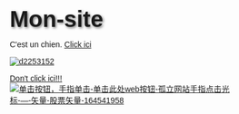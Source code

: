 # Mon-site
C'est un chien.
[Click ici](https://fr.wikipedia.org/wiki/Chien)

[![d2253152](https://github.com/user-attachments/assets/7ce63cf7-f618-4255-9868-c8a4ac0f3814)](https://fr.wikipedia.org/wiki/Chien)

[Don't click ici!!!](https://fr.wikipedia.org/wiki/Chien)
[![单击按钮，手指单击-单击此处web按钮-孤立网站手指点击光标-—-矢量-股票矢量-164541958](https://github.com/user-attachments/assets/bb7b7f9c-f57b-48fa-ac84-94c2f7c421e0)](https://mail.google.com/mail/u/0/#inbox/FMfcgzQcpnPVlgHdDgggdmfsJDllDbCQ)
<html lang="fr">
<head>
    <meta charset="UTF-8">
    <meta name="viewport" content="width=device-width, initial-scale=1.0">
    <title>Voyage en Chine - Découvrez la Chine</title>
    <style>
        /* Styles de base */
        * {
            margin: 0;
            padding: 0;
            box-sizing: border-box;
            font-family: Arial, sans-serif;
        }
        
        body {
            background-color: #f5f5f5;
            color: #333;
            line-height: 1.6;
        }
        
        .container {
            max-width: 1200px;
            margin: 0 auto;
            padding: 0 15px;
        }
        
        /* En-tête */
        header {
            background-color: #c00;
            color: white;
            padding: 15px 0;
        }
        
        nav {
            display: flex;
            justify-content: space-between;
            align-items: center;
        }
        
        .logo {
            font-size: 24px;
            font-weight: bold;
        }
        
        .nav-links {
            display: flex;
            list-style: none;
        }
        
        .nav-links li {
            margin-left: 20px;
        }
        
        .nav-links a {
            color: white;
            text-decoration: none;
            padding: 5px 10px;
        }
        
        .nav-links a:hover {
            background-color: #a00;
            border-radius: 3px;
        }
        
        /* Section héros */
        .hero {
            text-align: center;
            padding: 60px 0;
            background-color: #fff;
            border-radius: 5px;
            margin: 30px 0;
        }
        
        .hero h1 {
            font-size: 2.5em;
            margin-bottom: 15px;
            color: #c00;
        }
        
        .hero p {
            font-size: 1.2em;
            max-width: 800px;
            margin: 0 auto 30px;
        }
        
        .btn {
            display: inline-block;
            background-color: #c00;
            color: white;
            padding: 12px 25px;
            border-radius: 5px;
            text-decoration: none;
            font-weight: bold;
        }
        
        .btn:hover {
            background-color: #a00;
        }
        
        /* Section destinations */
        .section-title {
            text-align: center;
            margin: 40px 0 30px;
            color: #c00;
        }
        
        .destinations {
            display: flex;
            justify-content: space-between;
            flex-wrap: wrap;
        }
        
        .destination {
            width: 32%;
            background-color: white;
            margin-bottom: 30px;
            border-radius: 5px;
            overflow: hidden;
            box-shadow: 0 2px 5px rgba(0,0,0,0.1);
        }
        
        .destination img {
            width: 100%;
            height: 200px;
            object-fit: cover;
        }
        
        .destination-content {
            padding: 15px;
        }
        
        .destination h3 {
            margin-bottom: 10px;
            color: #c00;
        }
        
        /* Section à propos */
        .about {
            background-color: white;
            padding: 30px;
            border-radius: 5px;
            margin: 40px 0;
            box-shadow: 0 2px 5px rgba(0,0,0,0.1);
        }
        
        .about h2 {
            margin-bottom: 20px;
            color: #c00;
        }
        
        /* Pied de page */
        footer {
            background-color: #333;
            color: white;
            text-align: center;
            padding: 20px 0;
            margin-top: 30px;
        }
        
        /* Responsive */
        @media (max-width: 768px) {
            .destination {
                width: 100%;
            }
            
            nav {
                flex-direction: column;
            }
            
            .nav-links {
                margin-top: 15px;
            }
            
            .nav-links li {
                margin: 0 10px;
            }
        }
    </style>
</head>
<body>
    <!-- En-tête -->
    <header>
        <div class="container">
            <nav>
                <div class="logo">Voyage en Chine</div>
                <ul class="nav-links">
                    <li><a href="#">Accueil</a></li>
                    <li><a href="#">Destinations</a></li>
                    <li><a href="#">Culture</a></li>
                    <li><a href="#">Conseils</a></li>
                    <li><a href="#">Contact</a></li>
                </ul>
            </nav>
        </div>
    </header>

    <!-- Contenu principal -->
    <div class="container">
        <!-- Section héros -->
        <section class="hero">
            <h1>Découvrez la Chine</h1>
            <p>Un pays aux mille visages, riche en histoire et en paysages spectaculaires. Explorez la culture millénaire et les merveilles naturelles de la Chine.</p>
            <a href="#" class="btn">Commencer l'aventure</a>
        </section>


        <div class="container">
            <p>&copy; 2023 Voyage en Chine - Site créé pour un projet scolaire</p>
        </div>
    </footer>
</body>
</html>


<!DOCTYPE html>
<html lang="fr">
<head>
    <meta charset="UTF-8">
    <meta name="viewport" content="width=device-width, initial-scale=1.0">
    <title>Carte Interactive de la Chine</title>
    <style>
        * {
            margin: 0;
            padding: 0;
            box-sizing: border-box;
            font-family: 'Segoe UI', Tahoma, Geneva, Verdana, sans-serif;
        }
        
        body {
            background: linear-gradient(135deg, #1a2a6c, #b21f1f, #fdbb2d);
            color: #fff;
            min-height: 100vh;
            padding: 20px;
            display: flex;
            flex-direction: column;
            align-items: center;
        }
        
        .container {
            width: 100%;
            max-width: 1000px;
            background-color: rgba(255, 255, 255, 0.1);
            backdrop-filter: blur(10px);
            border-radius: 15px;
            box-shadow: 0 10px 30px rgba(0, 0, 0, 0.3);
            overflow: hidden;
            margin-top: 20px;
            padding: 20px;
        }
        
        header {
            text-align: center;
            padding: 20px;
            margin-bottom: 10px;
        }
        
        h1 {
            font-size: 2.5rem;
            margin-bottom: 10px;
            text-shadow: 2px 2px 4px rgba(0, 0, 0, 0.5);
        }
        
        .subtitle {
            font-size: 1.2rem;
            opacity: 0.9;
        }
        
        .map-container {
            position: relative;
            width: 100%;
            height: 600px;
            background-color: rgba(255, 255, 255, 0.05);
            border-radius: 10px;
            overflow: hidden;
        }
        
        .info-panel {
            background-color: rgba(0, 0, 0, 0.7);
            border-radius: 10px;
            padding: 15px;
            margin-top: 20px;
            text-align: center;
        }
        
        .province-name {
            font-size: 1.8rem;
            font-weight: bold;
            color: #fdbb2d;
            margin-bottom: 10px;
        }
        
        .province-info {
            font-size: 1rem;
            line-height: 1.5;
        }
        
        /* SVG样式 */
        svg {
            width: 100%;
            height: 100%;
        }
        
        .province {
            fill: #2a6f97;
            stroke: #fff;
            stroke-width: 0.5;
            transition: all 0.3s ease;
            cursor: pointer;
        }
        
        .province:hover {
            fill: #fdbb2d;
            stroke-width: 1.5;
            filter: drop-shadow(0 0 8px rgba(253, 187, 45, 0.7));
        }
        
        .water {
            fill: #1a659e;
        }
        
        .legend {
            display: flex;
            justify-content: center;
            margin-top: 15px;
            gap: 20px;
        }
        
        .legend-item {
            display: flex;
            align-items: center;
            gap: 5px;
        }
        
        .legend-color {
            width: 20px;
            height: 20px;
            border-radius: 4px;
        }
        
        .normal {
            background-color: #2a6f97;
        }
        
        .hover {
            background-color: #fdbb2d;
        }
        
        .instructions {
            margin-top: 15px;
            text-align: center;
            font-style: italic;
            opacity: 0.8;
        }
        
        @media (max-width: 768px) {
            .map-container {
                height: 400px;
            }
            
            h1 {
                font-size: 1.8rem;
            }
        }
    </style>
</head>
<body>
    <header>
        <h1>Carte Interactive de la Chine</h1>
        <p class="subtitle">Passez votre souris sur une province pour voir son nom en français</p>
    </header>
    
    <div class="container">
        <div class="map-container">
            <svg viewBox="0 0 1000 800" xmlns="http://www.w3.org/2000/svg">
                <!-- 中国地图轮廓 - 简化版本 -->
                <!-- 东北地区 -->
                <path id="heilongjiang" class="province" d="M600,150 L650,160 L680,180 L700,200 L720,220 L700,250 L680,270 L650,280 L620,270 L600,250 L580,230 L590,200 Z" />
                <path id="jilin" class="province" d="M650,280 L680,270 L700,250 L720,270 L740,290 L720,310 L700,330 L670,320 L650,300 Z" />
                <path id="liaoning" class="province" d="M670,320 L700,330 L720,350 L700,370 L670,360 L650,340 Z" />
                
                <!-- 华北地区 -->
                <path id="hebei" class="province" d="M550,320 L580,330 L600,350 L580,370 L550,360 L530,340 Z" />
                <path id="beijing" class="province" d="M560,340 L570,350 L560,360 L550,350 Z" />
                <path id="tianjin" class="province" d="M580,350 L590,360 L580,370 L570,360 Z" />
                <path id="shandong" class="province" d="M600,370 L630,380 L650,400 L630,420 L600,410 L580,390 Z" />
                <path id="shanxi" class="province" d="M500,320 L530,330 L550,350 L530,370 L500,360 L480,340 Z" />
                <path id="henan" class="province" d="M530,370 L560,380 L580,400 L560,420 L530,410 L510,390 Z" />
                
                <!-- 华东地区 -->
                <path id="jiangsu" class="province" d="M600,410 L630,420 L650,440 L630,460 L600,450 L580,430 Z" />
                <path id="zhejiang" class="province" d="M630,460 L660,470 L680,490 L660,510 L630,500 L610,480 Z" />
                <path id="shanghai" class="province" d="M640,440 L650,450 L640,460 L630,450 Z" />
                <path id="anhui" class="province" d="M580,430 L610,440 L630,460 L610,480 L580,470 L560,450 Z" />
                <path id="fujian" class="province" d="M630,500 L660,510 L680,530 L660,550 L630,540 L610,520 Z" />
                <path id="jiangxi" class="province" d="M580,470 L610,480 L630,500 L610,520 L580,510 L560,490 Z" />
                
                <!-- 华中地区 -->
                <path id="hubei" class="province" d="M530,410 L560,420 L580,440 L560,460 L530,450 L510,430 Z" />
                <path id="hunan" class="province" d="M530,450 L560,460 L580,480 L560,500 L530,490 L510,470 Z" />
                
                <!-- 华南地区 -->
                <path id="guangdong" class="province" d="M580,520 L610,530 L630,550 L610,570 L580,560 L560,540 Z" />
                <path id="guangxi" class="province" d="M530,490 L560,500 L580,520 L560,540 L530,530 L510,510 Z" />
                <path id="hainan" class="province" d="M590,580 L610,590 L590,600 L570,590 Z" />
                
                <!-- 西南地区 -->
                <path id="sichuan" class="province" d="M450,370 L480,380 L500,400 L480,420 L450,410 L430,390 Z" />
                <path id="chongqing" class="province" d="M480,420 L500,430 L480,440 L460,430 Z" />
                <path id="guizhou" class="province" d="M480,440 L510,450 L530,470 L510,490 L480,480 L460,460 Z" />
                <path id="yunnan" class="province" d="M450,430 L480,440 L500,460 L480,480 L450,470 L430,450 Z" />
                <path id="tibet" class="province" d="M350,350 L380,360 L400,380 L380,400 L350,390 L330,370 Z" />
                
                <!-- 西北地区 -->
                <path id="shaanxi" class="province" d="M480,340 L510,350 L530,370 L510,390 L480,380 L460,360 Z" />
                <path id="gansu" class="province" d="M430,300 L460,310 L480,330 L460,350 L430,340 L410,320 Z" />
                <path id="qinghai" class="province" d="M380,320 L410,330 L430,350 L410,370 L380,360 L360,340 Z" />
                <path id="ningxia" class="province" d="M460,320 L470,330 L460,340 L450,330 Z" />
                <path id="xinjiang" class="province" d="M300,250 L330,260 L350,280 L330,300 L300,290 L280,270 Z" />
                <path id="inner-mongolia" class="province" d="M450,250 L480,260 L500,280 L480,300 L450,290 L430,270 Z" />
                
                <!-- 海洋 -->
                <path class="water" d="M0,0 L1000,0 L1000,800 L0,800 Z" />
            </svg>
        </div>
        
        <div class="info-panel">
            <div class="province-name">Passez votre souris sur une province</div>
            <div class="province-info">Les noms des provinces chinoises s'afficheront ici en français</div>
        </div>
        
        <div class="legend">
            <div class="legend-item">
                <div class="legend-color normal"></div>
                <span>Province</span>
            </div>
            <div class="legend-item">
                <div class="legend-color hover"></div>
                <span>Survol</span>
            </div>
        </div>
        
        <div class="instructions">
            Cette carte montre les principales provinces et régions de Chine
        </div>
    </div>

    <script>
        // 省份法语名称映射
        const provinceNames = {
            "heilongjiang": "Heilongjiang",
            "jilin": "Jilin",
            "liaoning": "Liaoning",
            "hebei": "Hebei",
            "beijing": "Beijing (Pékin)",
            "tianjin": "Tianjin",
            "shandong": "Shandong",
            "shanxi": "Shanxi",
            "henan": "Henan",
            "jiangsu": "Jiangsu",
            "zhejiang": "Zhejiang",
            "shanghai": "Shanghai",
            "anhui": "Anhui",
            "fujian": "Fujian",
            "jiangxi": "Jiangxi",
            "hubei": "Hubei",
            "hunan": "Hunan",
            "guangdong": "Guangdong",
            "guangxi": "Guangxi",
            "hainan": "Hainan",
            "sichuan": "Sichuan",
            "chongqing": "Chongqing",
            "guizhou": "Guizhou",
            "yunnan": "Yunnan",
            "tibet": "Tibet",
            "shaanxi": "Shaanxi",
            "gansu": "Gansu",
            "qinghai": "Qinghai",
            "ningxia": "Ningxia",
            "xinjiang": "Xinjiang",
            "inner-mongolia": "Mongolie-Intérieure"
        };
        
        // 省份额外信息
        const provinceInfo = {
            "heilongjiang": "Province la plus au nord de la Chine, connue pour ses hivers glacials",
            "beijing": "Capitale de la Chine, centre politique et culturel",
            "shanghai": "Plus grande ville de Chine, centre financier mondial",
            "guangdong": "Province côtière du sud, cœur économique de la Chine",
            "tibet": "Région autonome, connue pour ses paysages himalayens",
            "xinjiang": "Plus grande région de Chine, riche en ressources naturelles",
            "hainan": "Île tropicale au sud de la Chine, destination touristique populaire"
        };
        
        // 获取所有省份元素
        const provinces = document.querySelectorAll('.province');
        const provinceNameElement = document.querySelector('.province-name');
        const provinceInfoElement = document.querySelector('.province-info');
        
        // 为每个省份添加事件监听器
        provinces.forEach(province => {
            province.addEventListener('mouseover', function() {
                const provinceId = this.id;
                const frenchName = provinceNames[provinceId] || "Nom non disponible";
                const info = provinceInfo[provinceId] || "Passez votre souris sur d'autres provinces pour plus d'informations";
                
                provinceNameElement.textContent = frenchName;
                provinceInfoElement.textContent = info;
            });
            
            province.addEventListener('mouseout', function() {
                // 可选：恢复默认文本
                // provinceNameElement.textContent = "Passez votre souris sur une province";
                // provinceInfoElement.textContent = "Les noms des provinces chinoises s'afficheront ici en français";
            });
        });
    </script>
</body>
</html>
